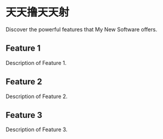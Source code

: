 # 天天撸天天射

Discover the powerful features that My New Software offers.

## Feature 1

Description of Feature 1.

## Feature 2

Description of Feature 2.

## Feature 3

Description of Feature 3.
